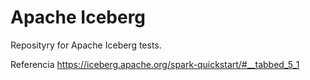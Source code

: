 # Apache Iceberg

Reposityry for Apache Iceberg tests.

Referencia
https://iceberg.apache.org/spark-quickstart/#__tabbed_5_1
